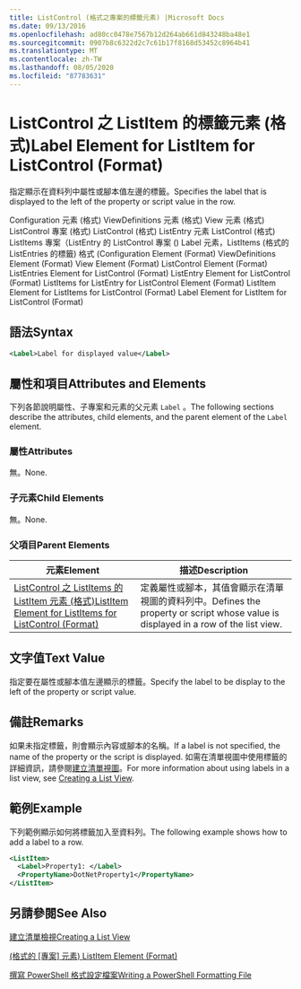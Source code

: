 ```yaml
---
title: ListControl (格式之專案的標籤元素) |Microsoft Docs
ms.date: 09/13/2016
ms.openlocfilehash: ad80cc0478e7567b12d264ab661d843248ba48e1
ms.sourcegitcommit: 0907b8c6322d2c7c61b17f8168d53452c8964b41
ms.translationtype: MT
ms.contentlocale: zh-TW
ms.lasthandoff: 08/05/2020
ms.locfileid: "87783631"
---
```

# <a name="label-element-for-listitem-for-listcontrol-format"></a><span data-ttu-id="05a03-102">ListControl 之 ListItem 的標籤元素 (格式)</span><span class="sxs-lookup"><span data-stu-id="05a03-102">Label Element for ListItem for ListControl (Format)</span></span>

<span data-ttu-id="05a03-103">指定顯示在資料列中屬性或腳本值左邊的標籤。</span><span class="sxs-lookup"><span data-stu-id="05a03-103">Specifies the label that is displayed to the left of the property or script value in the row.</span></span>

<span data-ttu-id="05a03-104">Configuration 元素 (格式) ViewDefinitions 元素 (格式) View 元素 (格式) ListControl 專案 (格式) ListControl (格式) ListEntry 元素 ListControl (格式) ListItems 專案（ListEntry 的 ListControl 專案 () Label 元素，ListItems (格式的 ListEntries 的標籤) 格式 (</span><span class="sxs-lookup"><span data-stu-id="05a03-104">Configuration Element (Format) ViewDefinitions Element (Format) View Element (Format) ListControl Element (Format) ListEntries Element for ListControl (Format) ListEntry Element for ListControl (Format) ListItems for ListEntry for ListControl Element (Format) ListItem Element for ListItems for ListControl (Format) Label Element for ListItem for ListControl (Format)</span></span>

## <a name="syntax"></a><span data-ttu-id="05a03-105">語法</span><span class="sxs-lookup"><span data-stu-id="05a03-105">Syntax</span></span>

```xml
<Label>Label for displayed value</Label>
```

## <a name="attributes-and-elements"></a><span data-ttu-id="05a03-106">屬性和項目</span><span class="sxs-lookup"><span data-stu-id="05a03-106">Attributes and Elements</span></span>

<span data-ttu-id="05a03-107">下列各節說明屬性、子專案和元素的父元素 `Label` 。</span><span class="sxs-lookup"><span data-stu-id="05a03-107">The following sections describe the attributes, child elements, and the parent element of the `Label` element.</span></span>

### <a name="attributes"></a><span data-ttu-id="05a03-108">屬性</span><span class="sxs-lookup"><span data-stu-id="05a03-108">Attributes</span></span>

<span data-ttu-id="05a03-109">無。</span><span class="sxs-lookup"><span data-stu-id="05a03-109">None.</span></span>

### <a name="child-elements"></a><span data-ttu-id="05a03-110">子元素</span><span class="sxs-lookup"><span data-stu-id="05a03-110">Child Elements</span></span>

<span data-ttu-id="05a03-111">無。</span><span class="sxs-lookup"><span data-stu-id="05a03-111">None.</span></span>

### <a name="parent-elements"></a><span data-ttu-id="05a03-112">父項目</span><span class="sxs-lookup"><span data-stu-id="05a03-112">Parent Elements</span></span>

|<span data-ttu-id="05a03-113">元素</span><span class="sxs-lookup"><span data-stu-id="05a03-113">Element</span></span>|<span data-ttu-id="05a03-114">描述</span><span class="sxs-lookup"><span data-stu-id="05a03-114">Description</span></span>|
|-------------|-----------------|
|[<span data-ttu-id="05a03-115">ListControl 之 ListItems 的 ListItem 元素 (格式)</span><span class="sxs-lookup"><span data-stu-id="05a03-115">ListItem Element for ListItems for ListControl (Format)</span></span>](./listitem-element-for-listitems-for-listcontrol-format.md)|<span data-ttu-id="05a03-116">定義屬性或腳本，其值會顯示在清單視圖的資料列中。</span><span class="sxs-lookup"><span data-stu-id="05a03-116">Defines the property or script whose value is displayed in a row of the list view.</span></span>|

## <a name="text-value"></a><span data-ttu-id="05a03-117">文字值</span><span class="sxs-lookup"><span data-stu-id="05a03-117">Text Value</span></span>

<span data-ttu-id="05a03-118">指定要在屬性或腳本值左邊顯示的標籤。</span><span class="sxs-lookup"><span data-stu-id="05a03-118">Specify the label to be display to the left of the property or script value.</span></span>

## <a name="remarks"></a><span data-ttu-id="05a03-119">備註</span><span class="sxs-lookup"><span data-stu-id="05a03-119">Remarks</span></span>

<span data-ttu-id="05a03-120">如果未指定標籤，則會顯示內容或腳本的名稱。</span><span class="sxs-lookup"><span data-stu-id="05a03-120">If a label is not specified, the name of the property or the script is displayed.</span></span> <span data-ttu-id="05a03-121">如需在清單視圖中使用標籤的詳細資訊，請參閱[建立清單視圖](./creating-a-list-view.md)。</span><span class="sxs-lookup"><span data-stu-id="05a03-121">For more information about using labels in a list view, see [Creating a List View](./creating-a-list-view.md).</span></span>

## <a name="example"></a><span data-ttu-id="05a03-122">範例</span><span class="sxs-lookup"><span data-stu-id="05a03-122">Example</span></span>

<span data-ttu-id="05a03-123">下列範例顯示如何將標籤加入至資料列。</span><span class="sxs-lookup"><span data-stu-id="05a03-123">The following example shows how to add a label to a row.</span></span>

```xml
<ListItem>
  <Label>Property1: </Label>
  <PropertyName>DotNetProperty1</PropertyName>
</ListItem>

```

## <a name="see-also"></a><span data-ttu-id="05a03-124">另請參閱</span><span class="sxs-lookup"><span data-stu-id="05a03-124">See Also</span></span>

[<span data-ttu-id="05a03-125">建立清單檢視</span><span class="sxs-lookup"><span data-stu-id="05a03-125">Creating a List View</span></span>](./creating-a-list-view.md)

<span data-ttu-id="05a03-126">[ (格式的 [專案] 元素) ](./listitem-element-for-listitems-for-listcontrol-format.md)</span><span class="sxs-lookup"><span data-stu-id="05a03-126">[ListItem Element (Format)](./listitem-element-for-listitems-for-listcontrol-format.md)</span></span>

[<span data-ttu-id="05a03-127">撰寫 PowerShell 格式設定檔案</span><span class="sxs-lookup"><span data-stu-id="05a03-127">Writing a PowerShell Formatting File</span></span>](./writing-a-powershell-formatting-file.md)

